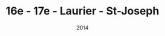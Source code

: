 ---
title: 16e - 17e - Laurier - St-Joseph
date: '2014'
type: ruelle_verte
district: rosemont
position: { lng: -73.56685338234263, lat: 45.553659158288184 }
image: ./12034360_899803720096881_5447473157716876875_o.jpg
credit: Arrondissement de Rosemont - La Petite-Patrie
creditlink: https://www.facebook.com/arrondissementRPP
---